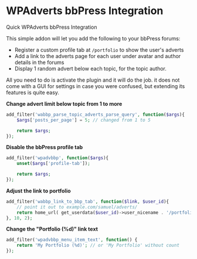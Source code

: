 # WPAdverts bbPress Integration
Quick WPAdverts bbPress Integration

This simple addon will let you add the following to your bbPress forums:

- Register a custom profile tab at `/portfolio` to show the user's adverts
- Add a link to the adverts page for each user under avatar and author details in the forums
- Display 1 random advert below each topic, for the topic author.

All you need to do is activate the plugin and it will do the job. it does not come with a GUI for settings in case you were confused, but extending its features is quite easy.

**Change advert limit below topic from 1 to more**

```php
add_filter('wabbp_parse_topic_adverts_parse_query', function($args){
	$args['posts_per_page'] = 5; // changed from 1 to 5

	return $args;
});
```

**Disable the bbPress profile tab**

```php
add_filter('wpadvbbp', function($args){
	unset($args['profile-tab']);

	return $args;
});
```

**Adjust the link to portfolio**

```php
add_filter('wabbp_link_to_bbp_tab', function($link, $user_id){
	// point it out to example.com/samuel/adverts/
	return home_url( get_userdata($user_id)->user_nicename . '/portfolio/' );
}, 10, 2);
```

**Change the "Portfolio (%d)" link text**

```php
add_filter('wpadvbbp_menu_item_text', function() {
	return 'My Portfolio (%d)'; // or 'My Portfolio' without count
});
```